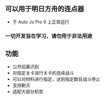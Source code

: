 ## 可以用于明日方舟的连点器

-   于 Auto Js Pro 9 上正常运行

### 一切开发旨在学习，请勿用于非法用途

## 功能

-   公开招募识别
-   对指定关卡进行关卡的连续战斗
-   可以对材料进行指定，达到指定数目战斗停止
-   支持剿灭
-   适配大部分机型
